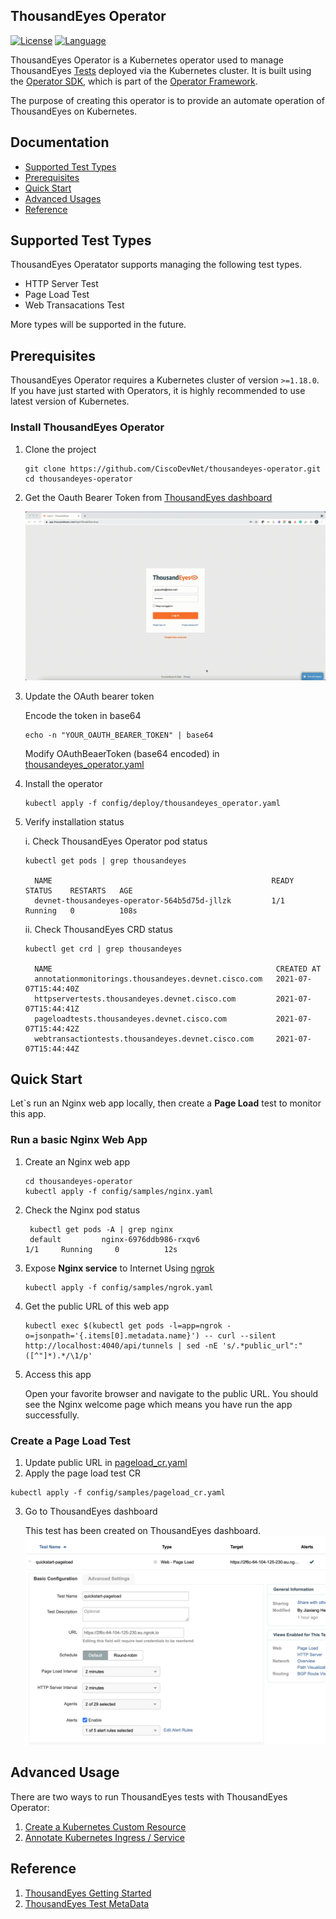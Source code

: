 ## ThousandEyes Operator
[![License](https://img.shields.io/badge/license-Apache%202-4EB1BA.svg)](https://www.apache.org/licenses/LICENSE-2.0.html)
[![Language](https://img.shields.io/badge/Language-Go-blue.svg)](https://golang.org/)

ThousandEyes Operator is a Kubernetes operator used to manage ThousandEyes [Tests](https://developer.thousandeyes.com/v6/tests/) deployed via the Kubernetes cluster.
It is built using the [Operator SDK](https://github.com/operator-framework/operator-sdk), which is part of the [Operator Framework](https://github.com/operator-framework/).

The purpose of creating this operator is to provide an automate operation of ThousandEyes on Kubernetes.

## Documentation
* [Supported Test Types](#supported-test-types)
* [Prerequisites](#prerequisites)
* [Quick Start](#quick-start)
* [Advanced Usages](#advanced-usage)
* [Reference](#reference)

## Supported Test Types
ThousandEyes Operatator supports managing the following test types.
- HTTP Server Test
- Page Load Test
- Web Transacations Test

More types will be supported in the future.

## Prerequisites

ThousandEyes Operator requires a Kubernetes cluster of version `>=1.18.0`. If you have just started with Operators, it is highly recommended to use latest version of Kubernetes.

### Install ThousandEyes Operator

1. Clone the project
   ```
   git clone https://github.com/CiscoDevNet/thousandeyes-operator.git
   cd thousandeyes-operator
   ```

2. Get the Oauth Bearer Token from [ThousandEyes dashboard](https://app.thousandeyes.com/login)

   ![Oauth Bearer Token](./docs/thousandeyes_token.gif)

3. Update the OAuth bearer token

   Encode the token in base64
   ```
   echo -n "YOUR_OAUTH_BEARER_TOKEN" | base64
   ```

   Modify OAuthBeaerToken (base64 encoded) in [thousandeyes_operator.yaml](./config/deploy/thousandeyes_operator.yaml#L7)

4. Install the operator
   ```
   kubectl apply -f config/deploy/thousandeyes_operator.yaml
   ```

5. Verify installation status

   i. Check ThousandEyes Operator pod status
   ```
   kubectl get pods | grep thousandeyes
   
     NAME                                                 READY   STATUS    RESTARTS   AGE
     devnet-thousandeyes-operator-564b5d75d-jllzk         1/1     Running   0          108s
   ```
   ii. Check ThousandEyes CRD status
   ```
   kubectl get crd | grep thousandeyes
   
     NAME                                                  CREATED AT
     annotationmonitorings.thousandeyes.devnet.cisco.com   2021-07-07T15:44:40Z
     httpservertests.thousandeyes.devnet.cisco.com         2021-07-07T15:44:41Z
     pageloadtests.thousandeyes.devnet.cisco.com           2021-07-07T15:44:42Z
     webtransactiontests.thousandeyes.devnet.cisco.com     2021-07-07T15:44:44Z 
   ```

## Quick Start

Let`s run an Nginx web app locally, then create a **Page Load** test to monitor this app.

### Run a basic Nginx Web App

1. Create an Nginx web app
   ```
   cd thousandeyes-operator
   kubectl apply -f config/samples/nginx.yaml
   ```
2. Check the Nginx pod status
   ```
    kubectl get pods -A | grep nginx
    default         nginx-6976ddb986-rxqv6                          1/1     Running     0          12s
   ```
3. Expose **Nginx service** to Internet Using [ngrok](https://ngrok.com/)
   ```
   kubectl apply -f config/samples/ngrok.yaml  
   ```
4. Get the public URL of this web app
   ```
   kubectl exec $(kubectl get pods -l=app=ngrok -o=jsonpath='{.items[0].metadata.name}') -- curl --silent  http://localhost:4040/api/tunnels | sed -nE 's/.*public_url":"([^"]*).*/\1/p'
   ```

5. Access this app

   Open your favorite browser and navigate to the public URL.
   You should see the Nginx welcome page which means you have run the app successfully.

### Create a Page Load Test
1. Update public URL in [pageload_cr.yaml](./config/samples/pageload_cr.yaml#L6)
2. Apply the page load test CR
```
kubectl apply -f config/samples/pageload_cr.yaml
```
3. Go to ThousandEyes dashboard

   This test has been created on ThousandEyes dashboard.
   ![Page Load Test](./docs/pageload-test.png)

## Advanced Usage
There are two ways to run ThousandEyes tests with ThousandEyes Operator:
1. [Create a Kubernetes Custom Resource](./docs/custom_resource.md)
2. [Annotate Kubernetes Ingress / Service](./docs/annotations.md)

## Reference
1. [ThousandEyes Getting Started](https://docs.thousandeyes.com/product-documentation/getting-started)
2. [ThousandEyes Test MetaData](https://developer.thousandeyes.com/v6/tests/#/test_metadata)












